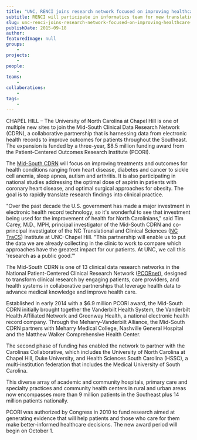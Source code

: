 ```yaml
---
title: "UNC, RENCI joins research network focused on improving healthcare in the Southeast"
subtitle: RENCI will participate in informatics team for new translational medicine award
slug: unc-renci-joins-research-network-focused-on-improving-healthcare-in-the-southeast
publishDate: 2015-09-18
author: 
featuredImage: null
groups:
    - 
projects:
    - 
people:
    - 
teams: 
    - 
collaborations:
    - 
tags:
    - 
---
```


CHAPEL HILL – The University of North Carolina at Chapel Hill is one of multiple new sites to join the Mid-South Clinical Data Research Network (CDRN), a collaborative partnership that is harnessing data from electronic health records to improve outcomes for patients throughout the Southeast. The expansion is funded by a three-year, $8.5 million funding award from the Patient-Centered Outcomes Research Institute (PCORI).

The [Mid-South CDRN](https://midsouthcdrn.mc.vanderbilt.edu/) will focus on improving treatments and outcomes for health conditions ranging from heart disease, diabetes and cancer to sickle cell anemia, sleep apnea, autism and arthritis. It is also participating in national studies addressing the optimal dose of aspirin in patients with coronary heart disease, and optimal surgical approaches for obesity. The goal is to rapidly translate research findings into clinical practice. 

"Over the past decade the U.S. government has made a major investment in electronic health record technology, so it's wonderful to see that investment being used for the improvement of health for North Carolinians," said Tim Carey, M.D., MPH, principal investigator of the Mid-South CDRN and co-principal investigator of the NC Translational and Clinical Sciences ([NC TraCS](https://tracs.unc.edu/)) Institute at UNC-Chapel Hill. "This partnership will enable us to put the data we are already collecting in the clinic to work to compare which approaches have the greatest impact for our patients. At UNC, we call this 'research as a public good.'"

The Mid-South CDRN is one of 13 clinical data research networks in the National Patient-Centered Clinical Research Network ([PCORnet](http://www.pcornet.org/)), designed to transform clinical research by engaging patients, care providers, and health systems in collaborative partnerships that leverage health data to advance medical knowledge and improve health care.

Established in early 2014 with a $6.9 million PCORI award, the Mid-South CDRN initially brought together the Vanderbilt Health System, the Vanderbilt Health Affiliated Network and Greenway Health, a national electronic health record company. Through the Meharry-Vanderbilt Alliance, the Mid-South CDRN partners with Meharry Medical College, Nashville General Hospital and the Matthew Walker Comprehensive Health Center.

The second phase of funding has enabled the network to partner with the Carolinas Collaborative, which includes the University of North Carolina at Chapel Hill, Duke University, and Health Sciences South Carolina (HSSC), a multi-institution federation that includes the Medical University of South Carolina.

This diverse array of academic and community hospitals, primary care and specialty practices and community health centers in rural and urban areas now encompasses more than 9 million patients in the Southeast plus 14 million patients nationally.

PCORI was authorized by Congress in 2010 to fund research aimed at generating evidence that will help patients and those who care for them make better-informed healthcare decisions. The new award period will begin on October 1.
